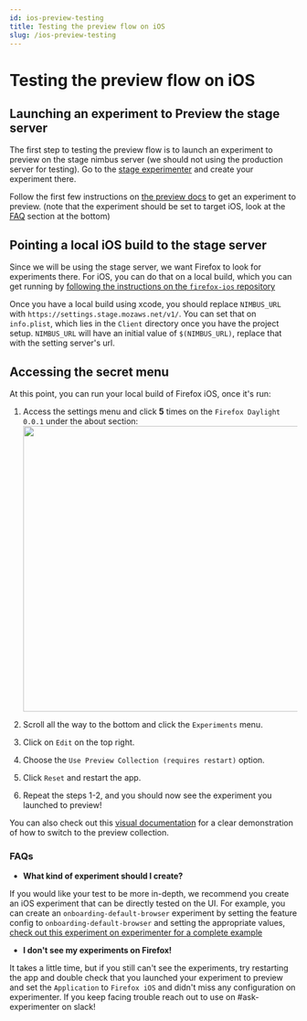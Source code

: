 ```yaml
---
id: ios-preview-testing
title: Testing the preview flow on iOS
slug: /ios-preview-testing
---
```


# Testing the preview flow on iOS

## Launching an experiment to Preview the stage server

The first step to testing the preview flow is to launch an experiment
to preview on the stage nimbus server (we should not using the production server for testing). Go to the [stage experimenter](https://stage.experimenter.nonprod.dataops.mozgcp.net/nimbus/) and create your experiment there.

Follow the first few instructions on [the preview docs](experiment-owners/preview.md) to get an experiment to preview. (note that the experiment should be set to target iOS, look at the [FAQ](#faq) section at the bottom)

## Pointing a local iOS build to the stage server

Since we will be using the stage server, we want Firefox to look for experiments there. For iOS, you can do that on a local build, which you can get running by [following the instructions on the `firefox-ios` repository](https://github.com/mozilla-mobile/firefox-ios/blob/main/README.md#building-the-code)

Once you have a local build using xcode, you should replace `NIMBUS_URL` with `https://settings.stage.mozaws.net/v1/`. You can set that on `info.plist`, which lies in the `Client` directory once you have the project setup. `NIMBUS_URL` will have an initial value of `$(NIMBUS_URL)`, replace that with the setting server's url.

## Accessing the secret menu

At this point, you can run your local build of Firefox iOS, once it's run:

1. Access the settings menu and click **5** times on the `Firefox Daylight 0.0.1` under the about section:
   <img src="/img/firefox-ios/secret-menu-access.png" height="500"/>

2. Scroll all the way to the bottom and click the `Experiments` menu.

3. Click on `Edit` on the top right.

4. Choose the `Use Preview Collection (requires restart)` option.

5. Click `Reset` and restart the app.

6. Repeat the steps 1-2, and you should now see the experiment you launched to preview!

You can also check out this [visual documentation](https://docs.google.com/document/d/1XPF4TQQTxRwWDrp907JtWXi4rCJ0Pg1YOpFGCHz8sBc/edit#) for a clear demonstration of how to switch to the preview collection.

### FAQs

- **What kind of experiment should I create?**

If you would like your test to be more in-depth, we recommend you create an iOS experiment that can be directly tested on the UI. For example, you can create an `onboarding-default-browser` experiment by setting the feature config to `onboarding-default-browser` and setting the appropriate values, [check out this experiment on experimenter for a complete example](https://stage.experimenter.nonprod.dataops.mozgcp.net/nimbus/teshaqtest-preview-flow-showhide-default-browser-title-image)

- **I don't see my experiments on Firefox!**

It takes a little time, but if you still can't see the experiments, try restarting the app and double check that you launched your experiment to preview and set the `Application` to `Firefox iOS` and didn't miss any configuration on experimenter. If you keep facing trouble reach out to use on #ask-experimenter on slack!
